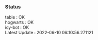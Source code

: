 ### Status


table : OK  
hogwarts : OK  
icy-bot : OK  
Latest Update : 2022-06-10 06:10:56.271121
